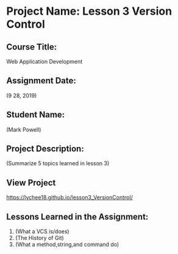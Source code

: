 # Project Name:  Lesson 3 Version Control


## Course Title:
Web Application Development

## Assignment Date:  
(9 28, 2019)

## Student Name:  
(Mark Powell)

## Project Description:
(Summarize 5 topics learned in lesson 3)

## View Project

https://lychee18.github.io/lesson3_VersionControl/

## Lessons Learned in the Assignment:
1. (What a VCS is/does)
2. (The History of Git)
3. (What a method,string,and command do)

